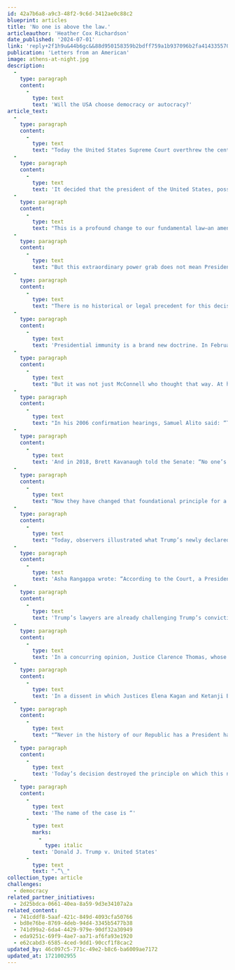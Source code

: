 ```yaml
---
id: 42a7b6a8-a9c3-48f2-9c6d-3412ae0c88c2
blueprint: articles
title: 'No one is above the law.'
articleauthor: 'Heather Cox Richardson'
date_published: '2024-07-01'
link: 'reply+2f1h9u&44b6gc&&88d950158359b2bdff759a1b937096b2fa4143355706afa9b46104d9e6d17f04@mg1.substack.com'
publication: 'Letters from an American'
image: athens-at-night.jpg
description:
  -
    type: paragraph
    content:
      -
        type: text
        text: 'Will the USA choose democracy or autocracy?'
article_text:
  -
    type: paragraph
    content:
      -
        type: text
        text: "Today the United States Supreme Court overthrew the central premise of American democracy: that no one is above the law.\_"
  -
    type: paragraph
    content:
      -
        type: text
        text: 'It decided that the president of the United States, possibly the most powerful person on earth, has “absolute immunity” from criminal prosecution for crimes committed as part of the official acts at the core of presidential powers. The court also said it should be presumed that the president also has immunity for other official acts as well, unless that prosecution would not intrude on the authority of the executive branch.'
  -
    type: paragraph
    content:
      -
        type: text
        text: "This is a profound change to our fundamental law—an amendment to the Constitution, as historian David Blight noted. Writing for the majority, Chief Justice John Roberts said that a president needs such immunity to make sure the president is willing to take “bold and unhesitating action” and make unpopular decisions, although no previous president has ever asserted that he is above the law or that he needed such immunity to fulfill his role. Roberts’s decision didn’t focus at all on the interest of the American people in guaranteeing that presidents carry out their duties within the guardrails of the law.\_"
  -
    type: paragraph
    content:
      -
        type: text
        text: "But this extraordinary power grab does not mean President Joe Biden can do as he wishes. As legal commentator Asha Rangappa pointed out, the court gave itself the power to determine which actions can be prosecuted and which cannot by making itself the final arbiter of what is “official” and what is not. Thus any action a president takes is subject to review by the Supreme Court, and it is reasonable to assume that this particular court would not give a Democrat the same leeway it would give Trump.\_"
  -
    type: paragraph
    content:
      -
        type: text
        text: "There is no historical or legal precedent for this decision. The Declaration of Independence was a litany of complaints against King George III designed to explain why the colonists were declaring themselves free of kings; the Constitution did not provide immunity for the president, although it did for members of Congress in certain conditions, and it provided for the removal of the president for “high crimes and misdemeanors”—what would those be if a president is immune from prosecution for his official acts? The framers worried about politicians’ overreach and carefully provided for oversight of leaders; the Supreme Court today smashed through that key guardrail.\_"
  -
    type: paragraph
    content:
      -
        type: text
        text: 'Presidential immunity is a brand new doctrine. In February 2021, explaining away his vote to acquit Trump for inciting an insurrection, Senate minority leader Mitch McConnell (R-KY), who had also protected Trump in his first impeachment trial in 2019, said: “Trump is still liable for everything he did while he was in office…. We have a criminal justice system in this country. We have civil litigation, and former presidents are not immune from being held accountable by either one.”'
  -
    type: paragraph
    content:
      -
        type: text
        text: "But it was not just McConnell who thought that way. At his confirmation hearing in 2005, now–Chief Justice John Roberts said: “I believe that no one is above the law under our system and that includes the president. The president is fully bound by the law, the Constitution, and statutes.”\_"
  -
    type: paragraph
    content:
      -
        type: text
        text: "In his 2006 confirmation hearings, Samuel Alito said: “There is nothing that is more important for our republic than the rule of law. No person in this country, no matter how high or powerful, is above the law.”\_"
  -
    type: paragraph
    content:
      -
        type: text
        text: 'And in 2018, Brett Kavanaugh told the Senate: “No one’s above the law in the United States, that’s a foundational principle…. We’re all equal before the law…. The foundation of our Constitution was that…the presidency would not be a monarchy…. [T]he president is not above the law, no one is above the law.”'
  -
    type: paragraph
    content:
      -
        type: text
        text: "Now they have changed that foundational principle for a man who, according to White House officials during his term, called for the execution of people who upset him and who has vowed to exact vengeance on those he now thinks have wronged him. Over the past weekend, Trump shared an image on social media saying that former Representative Liz Cheney (R-WY), who sat on the House Select Committee to Investigate the January 6th Attack on the U.S. Capitol, was guilty of treason and calling for “televised military tribunals” to try her.\_"
  -
    type: paragraph
    content:
      -
        type: text
        text: "Today, observers illustrated what Trump’s newly declared immunity could mean. Political scientist Norm Ornstein pointed out that Trump could “order his handpicked FBI Director to arrest and jail his political opponents. He can order the IRS to put liens on the property of media companies who criticize him and jail reporters and editors.” Legal analyst Joyce White Vance noted that a president with such broad immunity could order the assassination of Supreme Court justices, and retired military leader Mark Hertling wrote that he was “trying to figure out how a commander can refuse an illegal order from someone who is issuing it as an official act.”\_"
  -
    type: paragraph
    content:
      -
        type: text
        text: 'Asha Rangappa wrote: “According to the Court, a President could literally provide the leader of a hostile adversary with intelligence needed to win a conflict in which we are involved, or even attack or invade the U.S., and not be prosecuted for treason, because negotiating with heads of state is an exclusive Art. II function. In case you were wondering.” Trump is currently under indictment for retaining classified documents. “The Court has handed Trump, if he wins this November, carte blanche to be a ‘dictator on day one,’ and the ability to use every lever of official power at his disposal for his personal ends without any recourse,” Rangappa wrote. “This election is now a clear-cut decision between democracy and autocracy. Vote accordingly.”'
  -
    type: paragraph
    content:
      -
        type: text
        text: 'Trump’s lawyers are already challenging Trump’s conviction in the election interference case in which a jury found him guilty on 34 counts. Over Trump’s name on social media, a post said the decision was “BRILLIANTLY WRITTEN AND WISE, AND CLEARS THE STENCH FROM THE BIDEN TRIALS AND HOAXES, ALL OF THEM, THAT HAVE BEEN USED AS AN UNFAIR ATTACK ON CROOKED JOE BIDEN’S POLITICAL OPPONENT, ME. MANY OF THESE FAKE CASES WILL NOW DISAPPEAR, OR WITHER INTO OBSCURITY. GOD BLESS AMERICA!”'
  -
    type: paragraph
    content:
      -
        type: text
        text: 'In a concurring opinion, Justice Clarence Thomas, whose wife was deeply involved in the effort to overturn the 2020 presidential election, also took a shot at the appointment of special counsels to investigate such events. Thomas was not the only Justice whose participation in this decision was likely covered by a requirement that he recuse himself: Alito has publicly expressed support for the attempt to keep Trump in office against the will of voters. Trump appointed three of the other justices granting him immunity—Neil Gorsuch, Brett Kavanaugh, and Amy Coney Barrett—to the court.'
  -
    type: paragraph
    content:
      -
        type: text
        text: 'In a dissent in which Justices Elena Kagan and Ketanji Brown Jackson concurred, Justice Sonia Sotomayor wrote that because of the majority’s decision, "[t]he relationship between the President and the people he serves has shifted irrevocably. In every use of official power, the President is now a king above the law."'
  -
    type: paragraph
    content:
      -
        type: text
        text: "“Never in the history of our Republic has a President had reason to believe that he would be immune from criminal prosecution if he used the trappings of his office to violate the criminal law. Moving forward, however, all former Presidents will be cloaked in such immunity. If the occupant of that office misuses official power for personal gain, the criminal law that the rest of us must abide will not provide a backstop. With fear for our democracy,” she wrote, “I dissent.”\_"
  -
    type: paragraph
    content:
      -
        type: text
        text: 'Today’s decision destroyed the principle on which this nation was founded, that all people in the United States of America should be equal before the law.'
  -
    type: paragraph
    content:
      -
        type: text
        text: 'The name of the case is “'
      -
        type: text
        marks:
          -
            type: italic
        text: 'Donald J. Trump v. United States'
      -
        type: text
        text: ".”\_"
collection_type: article
challenges:
  - democracy
related_partner_initiatives:
  - 2d25bdca-0661-40ea-8a59-9d3e34107a2a
related_content:
  - 741cddf8-5aaf-421c-849d-4093cfa50766
  - bd8e76be-8769-4deb-94d4-3345b5477b38
  - 741d99a2-6da4-4429-979e-90df32a30949
  - eda9251c-69f9-4ae7-aa71-af6fa93e1920
  - e62cabd3-6585-4ced-9dd1-90ccf1f8cac2
updated_by: 46c097c5-771c-49e2-b8c6-ba6009ae7172
updated_at: 1721002955
---
```

